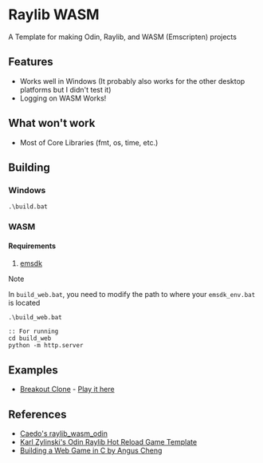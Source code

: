 # Raylib WASM
A Template for making Odin, Raylib, and WASM (Emscripten) projects

## Features
* Works well in Windows (It probably also works for the other desktop platforms but I didn't test it)
* Logging on WASM Works!

## What won't work
* Most of Core Libraries (fmt, os, time, etc.)

## Building

### Windows
```batch
.\build.bat
```

### WASM

#### Requirements
1. [emsdk](https://emscripten.org/docs/getting_started/downloads.html)

> [!NOTE]  
> In `build_web.bat`, you need to modify the path to where your `emsdk_env.bat` is located

```batch
.\build_web.bat

:: For running
cd build_web
python -m http.server
```

## Examples
* [Breakout Clone](https://github.com/Aronicu/Breakout) - [Play it here](https://aronicu.github.io/breakout/)

## References
* [Caedo's raylib_wasm_odin](https://github.com/Caedo/raylib_wasm_odin)
* [Karl Zylinski's Odin Raylib Hot Reload Game Template](https://github.com/karl-zylinski/odin-raylib-hot-reload-game-template/)
* [Building a Web Game in C by Angus Cheng](https://anguscheng.com/post/2023-12-12-wasm-game-in-c-raylib/)
